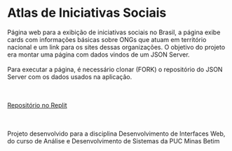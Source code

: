 # Atlas de Iniciativas Sociais
Página web para a exibição de iniciativas sociais no Brasil, a página exibe cards com informações básicas sobre ONGs que atuam em território nacional e um link para os sites dessas organizações. O objetivo do projeto era montar uma página com dados vindos de um JSON Server.
<br><br>Para executar a página, é necessário clonar (FORK) o repositório do JSON Server com os dados usados na aplicação.

<br><br><a href="https://replit.com/@pmattadesign/JSONServer">Repositório no Replit</a>

<br><br> Projeto desenvolvido para a disciplina Desenvolvimento de Interfaces Web, do curso de Análise e Desenvolvimento de Sistemas da PUC Minas Betim
